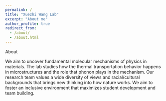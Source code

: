 ```yaml
---
permalink: /
title: "Xuezhi Wang Lab"
excerpt: "About me"
author_profile: true
redirect_from: 
  - /about/
  - /about.html
---
```




About

We aim to uncover fundamental molecular mechanisms of physics in materials. The lab studies how the thermal transportation behavior happens in microstructures and the role that phonon plays in the mechanism. Our research team values a wide diversity of views and racial/cultural backgrounds that brings new thinking into how nature works. We aim to foster an inclusive environment that maximizes student development and team building. 




